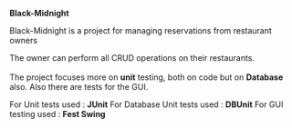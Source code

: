 <b>Black-Midnight</b>

Black-Midnight is a project for managing reservations from restaurant owners <br />

The owner can perform all CRUD operations on their restaurants.<br /><br />
The project focuses more on <b>unit</b> testing, both on code but on <b>Database</b> also.
Also there are tests for the GUI.

For Unit tests used : <b>JUnit</b>
For Database Unit tests used : <b>DBUnit</b>
For GUI testing used : <b>Fest Swing</b>

